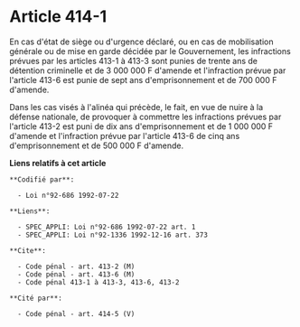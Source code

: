# Article 414-1

En cas d'état de siège ou d'urgence déclaré, ou en cas de mobilisation générale ou de mise en garde décidée par le
Gouvernement, les infractions prévues par les articles 413-1 à 413-3 sont punies de trente ans de détention criminelle et de
3 000 000 F d'amende et l'infraction prévue par l'article 413-6 est punie de sept ans d'emprisonnement et de 700 000 F
d'amende.

Dans les cas visés à l'alinéa qui précède, le fait, en vue de nuire à la défense nationale, de provoquer à commettre les
infractions prévues par l'article 413-2 est puni de dix ans d'emprisonnement et de 1 000 000 F d'amende et l'infraction
prévue par l'article 413-6 de cinq ans d'emprisonnement et de 500 000 F d'amende.

**Liens relatifs à cet article**

	**Codifié par**:

	  - Loi n°92-686 1992-07-22

	**Liens**:

	  - SPEC_APPLI: Loi n°92-686 1992-07-22 art. 1
	  - SPEC_APPLI: Loi n°92-1336 1992-12-16 art. 373

	**Cite**:

	  - Code pénal - art. 413-2 (M)
	  - Code pénal - art. 413-6 (M)
	  - Code pénal 413-1 à 413-3, 413-6, 413-2

	**Cité par**:

	  - Code pénal - art. 414-5 (V)
